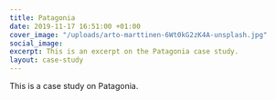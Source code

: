 ```yaml
---
title: Patagonia
date: 2019-11-17 16:51:00 +01:00
cover_image: "/uploads/arto-marttinen-6Wt0kG2zK4A-unsplash.jpg"
social_image: 
excerpt: This is an excerpt on the Patagonia case study.
layout: case-study
---
```


This is a case study on Patagonia.